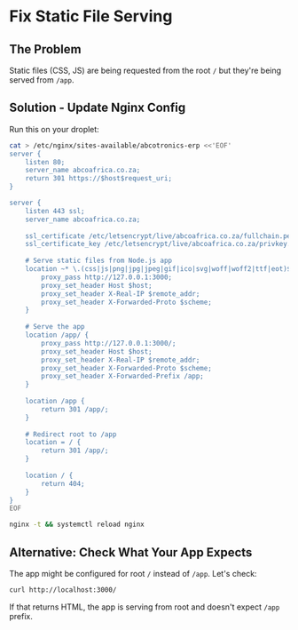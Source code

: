 # Fix Static File Serving

## The Problem
Static files (CSS, JS) are being requested from the root `/` but they're being served from `/app`.

## Solution - Update Nginx Config

Run this on your droplet:

```bash
cat > /etc/nginx/sites-available/abcotronics-erp <<'EOF'
server {
    listen 80;
    server_name abcoafrica.co.za;
    return 301 https://$host$request_uri;
}

server {
    listen 443 ssl;
    server_name abcoafrica.co.za;
    
    ssl_certificate /etc/letsencrypt/live/abcoafrica.co.za/fullchain.pem;
    ssl_certificate_key /etc/letsencrypt/live/abcoafrica.co.za/privkey.pem;
    
    # Serve static files from Node.js app
    location ~* \.(css|js|png|jpg|jpeg|gif|ico|svg|woff|woff2|ttf|eot)$ {
        proxy_pass http://127.0.0.1:3000;
        proxy_set_header Host $host;
        proxy_set_header X-Real-IP $remote_addr;
        proxy_set_header X-Forwarded-Proto $scheme;
    }
    
    # Serve the app
    location /app/ {
        proxy_pass http://127.0.0.1:3000/;
        proxy_set_header Host $host;
        proxy_set_header X-Real-IP $remote_addr;
        proxy_set_header X-Forwarded-Proto $scheme;
        proxy_set_header X-Forwarded-Prefix /app;
    }
    
    location /app {
        return 301 /app/;
    }
    
    # Redirect root to /app
    location = / {
        return 301 /app/;
    }
    
    location / {
        return 404;
    }
}
EOF

nginx -t && systemctl reload nginx
```

## Alternative: Check What Your App Expects

The app might be configured for root `/` instead of `/app`. Let's check:

```bash
curl http://localhost:3000/
```

If that returns HTML, the app is serving from root and doesn't expect `/app` prefix.
